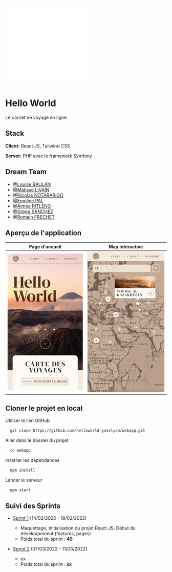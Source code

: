 
<img src="./src/assets/images/logo.svg" width="250" height="250">

# Hello World

Le carnet de voyage en ligne
## Stack

**Client:** React JS, Tailwind CSS

**Server:** PHP avec le framework Symfony


## Dream Team

- [@Louise BAULAN](https://github.com/Fayaah)
- [@Matisse LIVAIN](https://github.com/MLivain)
- [@Nicolas NOTARARIGO](https://github.com/Neerfix)
- [@Emeline PAL](https://github.com/emelinepal)
- [@Aimée RITLENG](https://github.com/Aimee-RTLNG)
- [@Gregg SANCHEZ](https://github.com/Arty3P)
- [@Romain FRECHET](https://github.com/Hikari-rom)


## Aperçu de l'application

|                     Page d'accueil                     |                    Map intéractive                    |
|:------------------------------------------------------:|:-----------------------------------------------------:|
| ![App Screenshot](./src/assets/images/readme/home.png) | ![App Screenshot](./src/assets/images/readme/map.png) |

## Cloner le projet en local

Utiliser le lien GitHub

```bash
  git clone https://github.com/helloworld-ynovlyon/webapp.git
```

Aller dans le dossier du projet

```bash
  cd webapp
```

Installer les dépendances

```bash
  npm install
```

Lancer le serveur

```bash
  npm start
```


## Suivi des Sprints

- [Sprint 1](https://github.com/helloworld-ynovlyon/webapp/milestone/1) (14/02/2022 - 18/02/2022)
  - Maquettage, Initialisation du projet React JS, Début du développement (features, pages)
  - Poids total du sprint : **40**


- [Sprint 2](https://github.com/helloworld-ynovlyon/webapp/milestone/2) (07/03/2022 - 11/03/2022)
    - xx
    - Poids total du sprint : **xx**